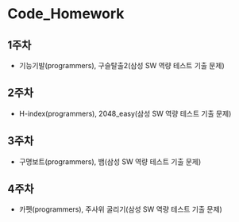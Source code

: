 # Code_Homework

## 1주차
- 기능기발(programmers), 구슬탈출2(삼성 SW 역량 테스트 기출 문제)

## 2주차
- H-index(programmers), 2048_easy(삼성 SW 역량 테스트 기출 문제)

## 3주차
- 구명보트(programmers), 뱀(삼성 SW 역량 테스트 기출 문제)

## 4주차
- 카펫(programmers), 주사위 굴리기(삼성 SW 역량 테스트 기출 문제)
